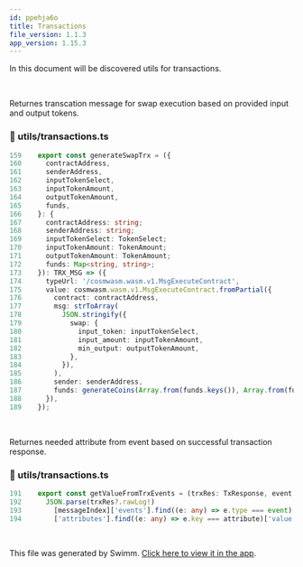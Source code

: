 ```yaml
---
id: ppehja6o
title: Transactions
file_version: 1.1.3
app_version: 1.15.3
---
```


In this document will be discovered utils for transactions.

<br/>

Returnes transcation message for swap execution based on provided input and output tokens.

<!-- NOTE-swimm-snippet: the lines below link your snippet to Swimm -->

### 📄 utils/transactions.ts

```typescript
159    export const generateSwapTrx = ({
160      contractAddress,
161      senderAddress,
162      inputTokenSelect,
163      inputTokenAmount,
164      outputTokenAmount,
165      funds,
166    }: {
167      contractAddress: string;
168      senderAddress: string;
169      inputTokenSelect: TokenSelect;
170      inputTokenAmount: TokenAmount;
171      outputTokenAmount: TokenAmount;
172      funds: Map<string, string>;
173    }): TRX_MSG => ({
174      typeUrl: '/cosmwasm.wasm.v1.MsgExecuteContract',
175      value: cosmwasm.wasm.v1.MsgExecuteContract.fromPartial({
176        contract: contractAddress,
177        msg: strToArray(
178          JSON.stringify({
179            swap: {
180              input_token: inputTokenSelect,
181              input_amount: inputTokenAmount,
182              min_output: outputTokenAmount,
183            },
184          }),
185        ),
186        sender: senderAddress,
187        funds: generateCoins(Array.from(funds.keys()), Array.from(funds.values())),
188      }),
189    });
```

<br/>

Returnes needed attribute from event based on successful transaction response.

<!-- NOTE-swimm-snippet: the lines below link your snippet to Swimm -->

### 📄 utils/transactions.ts

```typescript
191    export const getValueFromTrxEvents = (trxRes: TxResponse, event: string, attribute: string, messageIndex = 0) =>
192      JSON.parse(trxRes?.rawLog!)
193        [messageIndex]['events'].find((e: any) => e.type === event)
194        ['attributes'].find((e: any) => e.key === attribute)['value'];
```

<br/>

This file was generated by Swimm. [Click here to view it in the app](https://app.swimm.io/repos/Z2l0aHViJTNBJTNBamFtYm8lM0ElM0FpeG9mb3VuZGF0aW9u/docs/ppehja6o).

